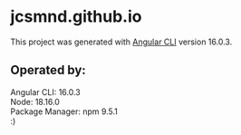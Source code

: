 # jcsmnd.github.io

This project was generated with [Angular CLI](https://github.com/angular/angular-cli) version 16.0.3.

## Operated by:
Angular CLI: 16.0.3 \
Node: 18.16.0 \
Package Manager: npm 9.5.1\
:)